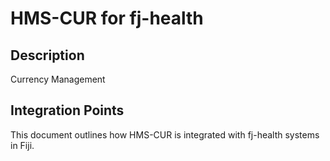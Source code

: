 # HMS-CUR for fj-health

## Description

Currency Management

## Integration Points

This document outlines how HMS-CUR is integrated with fj-health systems in Fiji.
